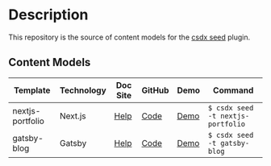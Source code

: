 # Description
This repository is the source of content models for the [csdx seed](https://github.com/Contentstack-Solutions/contentstack-cli-seed) plugin.

## Content Models

Template | Technology | Doc Site | GitHub | Demo | Command
------------ | ------------- | ------------- | ------------- | ------------- | -------------
nextjs-portfolio | Next.js | [Help](https://www.contentstack.com/docs/developers/sample-apps/build-a-website-using-next-js-and-contentstack/) | [Code](https://github.com/contentstack/contentstack-nextjs-react-universal-demo) | [Demo](https://contentstack-nextjs-sample-app.herokuapp.com/) | `$ csdx seed -t nextjs-portfolio`
gatsby-blog | Gatsby | [Help](https://www.contentstack.com/docs/developers/sample-apps/build-a-sample-website-using-gatsby-and-contentstack/) | [Code](https://github.com/contentstack/gatsby-contentstack-demo) | [Demo](https://xenodochial-hodgkin-8a267e.netlify.app/) | `$ csdx seed -t gatsby-blog`

